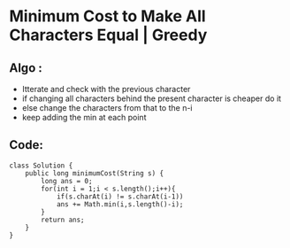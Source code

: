 # Minimum Cost to Make All Characters Equal | Greedy
## Algo :
* Itterate and check with the previous character 
* if changing all characters behind the present character is cheaper do it
* else change the characters from that to the n-i 
* keep adding the min at each point
## Code:
```
class Solution {
    public long minimumCost(String s) {
        long ans = 0;
        for(int i = 1;i < s.length();i++){
            if(s.charAt(i) != s.charAt(i-1))
            ans += Math.min(i,s.length()-i); 
        }
        return ans;
    }
}
```
